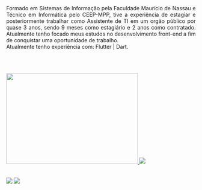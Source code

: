   <div align="justify">
   Formado em Sistemas de Informação pela Faculdade Maurício de Nassau e Técnico em Informática pelo CEEP-MPP, tive a experiência de estagiar e posteriormente trabalhar como Assistente de TI em um orgão público por quase 3 anos, sendo 9 meses como estagiário e 2 anos como contratado. Atualmente tenho focado meus estudos no desenvolvimento front-end a fim de conquistar uma oportunidade de trabalho.<br>
 Atualmente tenho experiência com: Flutter | Dart.

  <br><br>
  </div>
  <div>
  <a href="https://github.com/o-leandro">
  <img width="350px" height=" 240px" src="https://github-readme-stats.vercel.app/api?username=o-leandro&show_icons=true&theme=react&include_all_commits=true&count_private=true"/>
  <img src="https://github-readme-stats.vercel.app/api/top-langs/?username=o-leandro&layout=compact&langs_count=16&theme=react"/>
<div>
  <br><br>
 <a href = "mailto: leandroti097@gmail.com" target="_blank"><img src="https://img.shields.io/badge/-Gmail-%23333?style=for-the-badge&logo=gmail&logoColor=white" target="_blank"></a>
  <a href="https://www.linkedin.com/in/leandro-s-59674690/" target="_blank"><img src="https://img.shields.io/badge/-LinkedIn-%230077B5?style=for-the-badge&logo=linkedin&logoColor=white" target="_blank"></a> <br>
  
  ###
 
